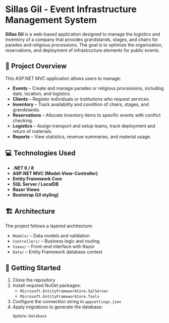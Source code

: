 # Sillas Gil - Event Infrastructure Management System

**Sillas Gil** is a web-based application designed to manage the logistics and inventory of a company that provides grandstands, stages, and chairs for parades and religious processions. The goal is to optimize the organization, reservations, and deployment of infrastructure elements for public events.

## 📌 Project Overview

This ASP.NET MVC application allows users to manage:

- **Events** – Create and manage parades or religious processions, including date, location, and logistics.
- **Clients** – Register individuals or institutions who request services.
- **Inventory** – Track availability and condition of chairs, stages, and grandstands.
- **Reservations** – Allocate inventory items to specific events with conflict checking.
- **Logistics** – Assign transport and setup teams, track deployment and return of materials.
- **Reports** – View statistics, revenue summaries, and material usage.

## 💻 Technologies Used

- **.NET 6 / 8**
- **ASP.NET MVC (Model-View-Controller)**
- **Entity Framework Core**
- **SQL Server / LocalDB**
- **Razor Views**
- **Bootstrap (UI styling)**

## 🏗️ Architecture

The project follows a layered architecture:
- `Models/` – Data models and validation
- `Controllers/` – Business logic and routing
- `Views/` – Front-end interface with Razor
- `Data/` – Entity Framework database context

## 🚀 Getting Started

1. Clone the repository
2. Install required NuGet packages:
   - `Microsoft.EntityFrameworkCore.SqlServer`
   - `Microsoft.EntityFrameworkCore.Tools`
3. Configure the connection string in `appsettings.json`
4. Apply migrations to generate the database:
   ```bash
   Update-Database
